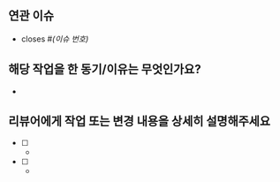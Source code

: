## 연관 이슈
- closes #*(이슈 번호)*

## 해당 작업을 한 동기/이유는 무엇인가요?
-

## 리뷰어에게 작업 또는 변경 내용을 상세히 설명해주세요
- [ ] 
    -
- [ ] 
    - 